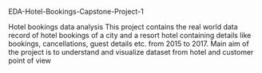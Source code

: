 EDA-Hotel-Bookings-Capstone-Project-1

Hotel bookings data analysis This project contains the real world data record of hotel bookings of a city and a resort hotel containing details like bookings, cancellations, guest details etc. from 2015 to 2017. Main aim of the project is to understand and visualize dataset from hotel and customer point of view
<!---
vivekkatolkar/vivekkatolkar is a ✨ special ✨ repository because its `README.md` (this file) appears on your GitHub profile.
You can click the Preview link to take a look at your changes.
--->
